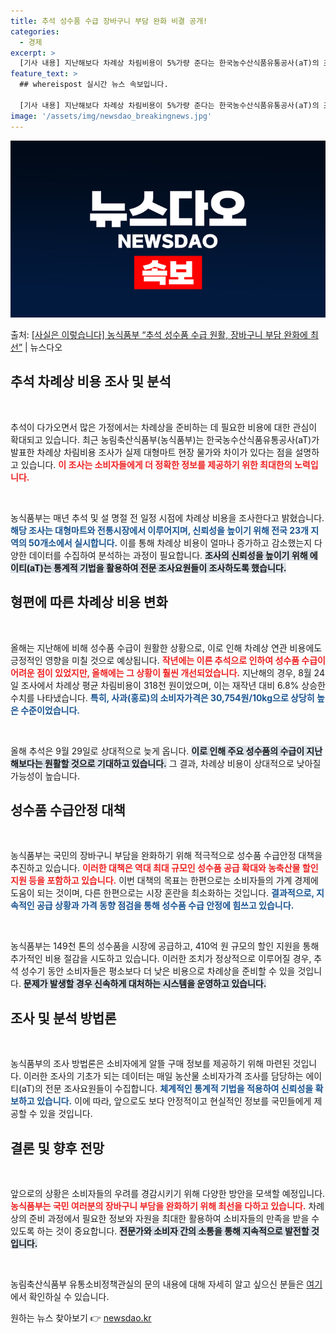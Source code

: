 ```yaml
---
title: 추석 성수품 수급 장바구니 부담 완화 비결 공개!
categories:
  - 경제
excerpt: >
  [기사 내용] 지난해보다 차례상 차림비용이 5%가량 준다는 한국농수산식품유통공사(aT)의 조사가 나왔다. 그…
feature_text: >
  ## whereispost 실시간 뉴스 속보입니다.

  [기사 내용] 지난해보다 차례상 차림비용이 5%가량 준다는 한국농수산식품유통공사(aT)의 조사가 나왔다. 그…
image: '/assets/img/newsdao_breakingnews.jpg'
---
```


![뉴스다오 속보](/assets/img/newsdao_breakingnews.jpg)

<p>출처: <a href="https://newsdao.kr/1944" rel="dofollow">[사실은 이렇습니다] 농식품부 “추석 성수품 수급 원활, 장바구니 부담 완화에 최선”</a> | 뉴스다오</p>

<h2 data-ke-size="size26">추석 차례상 비용 조사 및 분석</h2>

<p data-ke-size="size16">&nbsp;</p>

추석이 다가오면서 많은 가정에서는 차례상을 준비하는 데 필요한 비용에 대한 관심이 확대되고 있습니다. 최근 농림축산식품부(농식품부)는 한국농수산식품유통공사(aT)가 발표한 차례상 차림비용 조사가 실제 대형마트 현장 물가와 차이가 있다는 점을 설명하고 있습니다. <b><span style="color: #ee2323;">이 조사는 소비자들에게 더 정확한 정보를 제공하기 위한 최대한의 노력입니다.</span></b> 

<p data-ke-size="size16">&nbsp;</p>

농식품부는 매년 추석 및 설 명절 전 일정 시점에 차례상 비용을 조사한다고 밝혔습니다. <b><span style="color: #1a5490;">해당 조사는 대형마트와 전통시장에서 이루어지며, 신뢰성을 높이기 위해 전국 23개 지역의 50개소에서 실시합니다.</span></b> 이를 통해 차례상 비용이 얼마나 증가하고 감소했는지 다양한 데이터를 수집하여 분석하는 과정이 필요합니다. <b><span style="background-color: #21538527;">조사의 신뢰성을 높이기 위해 에이티(aT)는 통계적 기법을 활용하여 전문 조사요원들이 조사하도록 했습니다.</span></b> 

<h2 data-ke-size="size26">형편에 따른 차례상 비용 변화</h2>

<p data-ke-size="size16">&nbsp;</p>

올해는 지난해에 비해 성수품 수급이 원활한 상황으로, 이로 인해 차례상 연관 비용에도 긍정적인 영향을 미칠 것으로 예상됩니다. <b><span style="color: #ee2323;">작년에는 이른 추석으로 인하여 성수품 수급이 어려운 점이 있었지만, 올해에는 그 상황이 훨씬 개선되었습니다.</span></b> 지난해의 경우, 8월 24일 조사에서 차례상 평균 차림비용이 318천 원이었으며, 이는 재작년 대비 6.8% 상승한 수치를 나타냈습니다. <b><span style="color: #1a5490;">특히, 사과(홍로)의 소비자가격은 30,754원/10kg으로 상당히 높은 수준이었습니다.</span></b>

<p data-ke-size="size16">&nbsp;</p>

올해 추석은 9월 29일로 상대적으로 늦게 옵니다. <b><span style="background-color: #21538527;">이로 인해 주요 성수품의 수급이 지난해보다는 원활할 것으로 기대하고 있습니다.</span></b> 그 결과, 차례상 비용이 상대적으로 낮아질 가능성이 높습니다.

<h2 data-ke-size="size26">성수품 수급안정 대책</h2>

<p data-ke-size="size16">&nbsp;</p>

농식품부는 국민의 장바구니 부담을 완화하기 위해 적극적으로 성수품 수급안정 대책을 추진하고 있습니다. <b><span style="color: #ee2323;">이러한 대책은 역대 최대 규모인 성수품 공급 확대와 농축산물 할인지원 등을 포함하고 있습니다.</span></b> 이번 대책의 목표는 한편으로는 소비자들의 가계 경제에 도움이 되는 것이며, 다른 한편으로는 시장 혼란을 최소화하는 것입니다. <b><span style="color: #1a5490;">결과적으로, 지속적인 공급 상황과 가격 동향 점검을 통해 성수품 수급 안정에 힘쓰고 있습니다.</span></b>

<p data-ke-size="size16">&nbsp;</p>

농식품부는 149천 톤의 성수품을 시장에 공급하고, 410억 원 규모의 할인 지원을 통해 추가적인 비용 절감을 시도하고 있습니다. 이러한 조치가 정상적으로 이루어질 경우, 추석 성수기 동안 소비자들은 평소보다 더 낮은 비용으로 차례상을 준비할 수 있을 것입니다. <b><span style="background-color: #21538527;">문제가 발생할 경우 신속하게 대처하는 시스템을 운영하고 있습니다.</span></b>

<h2 data-ke-size="size26">조사 및 분석 방법론</h2>

<p data-ke-size="size16">&nbsp;</p>

농식품부의 조사 방법론은 소비자에게 알뜰 구매 정보를 제공하기 위해 마련된 것입니다. 이러한 조사의 기초가 되는 데이터는 매일 농산물 소비자가격 조사를 담당하는 에이티(aT)의 전문 조사요원들이 수집합니다. <b><span style="color: #1a5490;">체계적인 통계적 기법을 적용하여 신뢰성을 확보하고 있습니다.</span></b> 이에 따라, 앞으로도 보다 안정적이고 현실적인 정보를 국민들에게 제공할 수 있을 것입니다. 

<h2 data-ke-size="size26">결론 및 향후 전망</h2>

<p data-ke-size="size16">&nbsp;</p>

앞으로의 상황은 소비자들의 우려를 경감시키기 위해 다양한 방안을 모색할 예정입니다. <b><span style="color: #ee2323;">농식품부는 국민 여러분의 장바구니 부담을 완화하기 위해 최선을 다하고 있습니다.</span></b> 차례상의 준비 과정에서 필요한 정보와 자원을 최대한 활용하여 소비자들의 만족을 받을 수 있도록 하는 것이 중요합니다. <b><span style="background-color: #21538527;">전문가와 소비자 간의 소통을 통해 지속적으로 발전할 것입니다.</span></b>

<p data-ke-size="size16">&nbsp;</p>

농림축산식품부 유통소비정책관실의 문의 내용에 대해 자세히 알고 싶으신 분들은 [여기](https://newsdao.kr/1944)에서 확인하실 수 있습니다. 

원하는 뉴스 찾아보기 👉 <a href="https://newsdao.kr" rel="dofollow">newsdao.kr</a>


